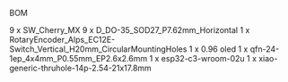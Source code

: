 BOM

9 x SW_Cherry_MX
9 x D_DO-35_SOD27_P7.62mm_Horizontal
1 x RotaryEncoder_Alps_EC12E-Switch_Vertical_H20mm_CircularMountingHoles
1 x 0.96 oled
1 x qfn-24-1ep_4x4mm_P0.55mm_EP2.6x2.6mm
1 x esp32-c3-wroom-02u
1 x xiao-generic-thruhole-14p-2.54-21x17.8mm